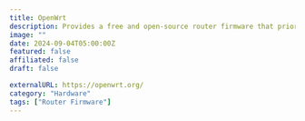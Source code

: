 ```yaml
---
title: OpenWrt
description: Provides a free and open-source router firmware that prioritizes user privacy and security.
image: ""
date: 2024-09-04T05:00:00Z
featured: false
affiliated: false
draft: false

externalURL: https://openwrt.org/
category: "Hardware"
tags: ["Router Firmware"]
---
```

